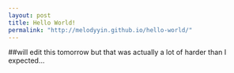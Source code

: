 ```yaml
---
layout: post
title: Hello World!
permalink: "http://melodyyin.github.io/hello-world/"
---
```


##will edit this tomorrow but that was actually a lot of harder than I expected...
